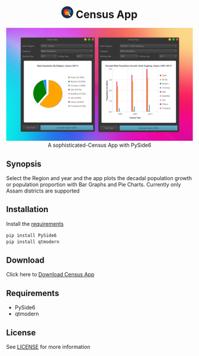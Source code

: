 
<h1 align='center'> <img width=32 src='icon.png'> Census App</h1>
<p align='center'>
    <img src='../../_img/census_app.PNG'><br>
    A sophisticated-Census App with PySide6
</p>

## Synopsis

Select the Region and year and the app plots the decadal population growth or population proportion with Bar Graphs and Pie Charts. Currently only Assam districts are supported

## Installation

Install the [requirements](#requirements)
```bash
pip install PySide6
pip install qtmodern
```

## Download

Click here to [Download Census App](https://downgit.github.io/#/home?url=https://github.com/besnoi/pyapps/tree/main/src/Census%20App)

## Requirements
- PySide6
- qtmodern

## License

See [LICENSE](https://github.com/besnoi/pyApps/blob/main/LICENSE) for more information
